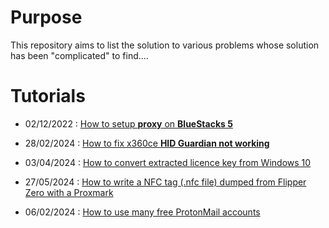 # Purpose

This repository aims to list the solution to various problems whose solution has been "complicated" to find....

# Tutorials

- 02/12/2022 : [How to setup **proxy** on **BlueStacks 5**](Setup-proxy-on-BlueStacks5.md)

- 28/02/2024 : [How to fix x360ce **HID Guardian not working**](Fix-HID-Guardin.md)

- 03/04/2024 : [How to convert extracted licence key from Windows 10](Convert_product_key.md)

- 27/05/2024 : [How to write a NFC tag (.nfc file) dumped from Flipper Zero with a Proxmark](From_FlipperZero_To_Proxmark.md)

- 06/02/2024 : [How to use many free ProtonMail accounts](How_Many_ProtonMail_accounts.md)